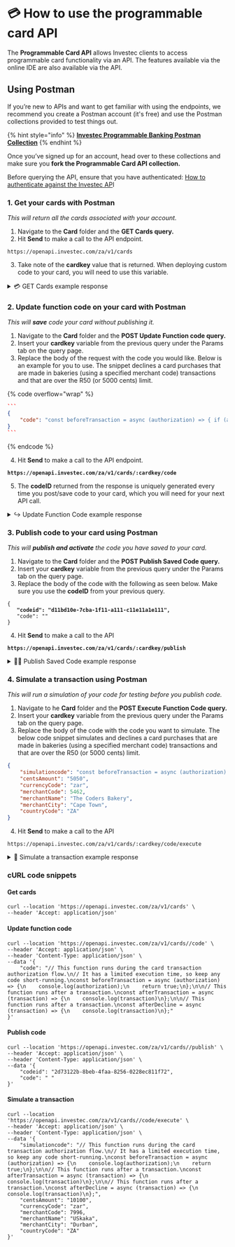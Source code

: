 # 💳 How to use the programmable card API

The **Programmable Card API** allows Investec clients to access programmable card functionality via an API. The features available via the online IDE are also available via the API. &#x20;

## **Using Postman**&#x20;

If you’re new to APIs and want to get familiar with using the endpoints, we recommend you create a Postman account (it's free) and use the Postman collections provided to test things out.

{% hint style="info" %}
[**Investec Programmable Banking Postman Collection**](https://www.postman.com/investec-open-api/programmable-banking/overview)
{% endhint %}

Once you’ve signed up for an account, head over to these collections and make sure you **fork the Programmable Card API collection.**

Before querying the API, ensure that you have authenticated: [How to authenticate against the Investec AP](../api-quick-start-guide/how-to-authenticate.md)I

### 1. Get your cards with Postman

_This will return all the cards associated with your account._&#x20;

1. Navigate to the **Card** folder and the **GET Cards query.**&#x20;
2. Hit **Send** to make a call to the API endpoint.

```
https://openapi.investec.com/za/v1/cards
```

3. Take note of the **cardkey** value that is returned. When deploying custom code to your card, you will need to use this variable.&#x20;

<details>

<summary><span data-gb-custom-inline data-tag="emoji" data-code="1f4b3">💳</span> GET Cards example response</summary>

```json
{
   "data": {
       "cards": [
           {
               "CardKey": "1234567",
               "CardNumber": "123456XXXXXX1234",
               "IsProgrammable": true,
               "Status": "Active",
               "CardTypeCode": "VBC",
               "AccountNumber": "11111111111",
               "AccountId": "1111111111222222222233333",
               "EmbossedName": "T TEST"
           },
       ]
   },
   "links": {
       "self": null
   },
   "meta": {
       "totalPages": 1
   }
}
```

</details>

### 2. Update function code on your card with Postman

_This will **save** code your card without publishing it._&#x20;

1. Navigate to the **Card** folder and the **POST Update Function code query.**&#x20;
2. Insert your **cardkey** variable from the previous query under the Params tab on the query page.&#x20;
3. Replace the body of the request with the code you would like. Below is an example for you to use. The snippet declines a card purchases that are made in bakeries (using a specified merchant code) transactions and that are over the R50 (or 5000 cents) limit.&#x20;

{% code overflow="wrap" %}
````json
```
{
    "code": "const beforeTransaction = async (authorization) => { if (authorization.merchant.category.key === 'bakeries') { return authorization.centsAmount < 5000 } return true}"
}
```
````
{% endcode %}

4. Hit **Send** to make a call to the API endpoint.

<pre><code><strong>https://openapi.investec.com/za/v1/cards/:cardkey/code
</strong></code></pre>

5. The **codeID** returned from the response is uniquely generated every time you post/save code to your card, which you will need for your next API call.

<details>

<summary>↪️ Update Function Code example response</summary>

```json
{
   "data": {
       "result": {
           "codeId": "d11bd10e-7cba-1f11-a111-c11e11a1e111",
           "code": "const beforeTransaction = async (authorization) => { if (authorization.merchant.category.key === 'bakeries') { return authorization.centsAmount < 5000 } return true}",
           "createdAt": "2023-04-05T09:33:11.925Z",
           "updatedAt": "2023-04-05T09:33:11.925Z",
           "publishedAt": "2023-04-05T09:33:11.925Z",
           "error": null
       }
   },
   "links": {
       "self": null
   },
   "meta": {
       "totalPages": 1
   }
}
```

</details>

### 3. Publish code to your card using Postman&#x20;

_This will **publish and activate** the code you have saved to your card._&#x20;

1. Navigate to the **Card** folder and the **POST Publish Saved Code query.**&#x20;
2. Insert your **cardkey** variable from the previous query under the Params tab on the query page.&#x20;
3. Replace the body of the code with the following as seen below. Make sure you use the **codeID** from your previous query.&#x20;

<pre class="language-json"><code class="lang-json">{
<strong>   "codeid": "d11bd10e-7cba-1f11-a111-c11e11a1e111",
</strong>   "code": ""
}
</code></pre>

4. Hit **Send** to make a call to the API

<pre><code><strong>https://openapi.investec.com/za/v1/cards/:cardkey/publish
</strong></code></pre>

<details>

<summary><span data-gb-custom-inline data-tag="emoji" data-code="1f468-1f4bb">👨‍💻</span> Publish Saved Code example response</summary>

```json
{
    "data": {
        "result": {
            "codeId": "d11bd10e-7cba-1f11-a111-c11e11a1e111",
            "code": "const beforeTransaction = async (authorization) => { if (authorization.merchant.category.key === 'bakeries') { return authorization.centsAmount < 5000 } return true}",
            "createdAt": "2023-04-05T12:36:43.209Z",
            "updatedAt": "2023-04-05T12:36:43.209Z",
            "publishedAt": "2023-04-05T12:36:56.272Z",
            "error": null
        }
    },
    "links": {
        "self": null
    },
    "meta": {
        "totalPages": 1
    }
}
```

</details>

### 4. Simulate a transaction using Postman&#x20;

_This will run a simulation of your code for testing before you publish code._

1. Navigate to he **Card** folder and the **POST Execute Function Code query.**&#x20;
2. Insert your **cardkey** variable from the previous query under the Params tab on the query page.&#x20;
3. Replace the body of the code with the code you want to simulate. The below code snippet simulates and declines a card purchases that are made in bakeries (using a specified merchant code) transactions and that are over the R50 (or 5000 cents) limit.

```json
{
    "simulationcode": "const beforeTransaction = async (authorization) => { if (authorization.merchant.category.key === 'bakeries') { return authorization.centsAmount < 5000 } return true }",
    "centsAmount": "5050",
    "currencyCode": "zar",
    "merchantCode": 5462,
    "merchantName": "The Coders Bakery",
    "merchantCity": "Cape Town",
    "countryCode": "ZA"
}
```

4. Hit **Send** to make a call to the API

```
https://openapi.investec.com/za/v1/cards/:cardkey/code/execute
```

<details>

<summary><span data-gb-custom-inline data-tag="emoji" data-code="1f911">🤑</span> Simulate a transaction example response</summary>



</details>

### cURL code snippets

#### Get cards

```
curl --location 'https://openapi.investec.com/za/v1/cards' \
--header 'Accept: application/json'
```

#### Update function code

```
curl --location 'https://openapi.investec.com/za/v1/cards//code' \
--header 'Accept: application/json' \
--header 'Content-Type: application/json' \
--data '{
    "code": "// This function runs during the card transaction authorization flow.\n// It has a limited execution time, so keep any code short-running.\nconst beforeTransaction = async (authorization) => {\n    console.log(authorization);\n    return true;\n};\n\n// This function runs after a transaction.\nconst afterTransaction = async (transaction) => {\n    console.log(transaction)\n};\n\n// This function runs after a transaction.\nconst afterDecline = async (transaction) => {\n    console.log(transaction)\n};"
}'
```

#### Publish code

```
curl --location 'https://openapi.investec.com/za/v1/cards//publish' \
--header 'Accept: application/json' \
--header 'Content-Type: application/json' \
--data '{
    "codeid": "2d73122b-8beb-4faa-8256-0228ec811f72",
    "code": " "
}'
```

#### Simulate a transaction&#x20;

```
curl --location 'https://openapi.investec.com/za/v1/cards//code/execute' \
--header 'Accept: application/json' \
--header 'Content-Type: application/json' \
--data '{
    "simulationcode": "// This function runs during the card transaction authorization flow.\n// It has a limited execution time, so keep any code short-running.\nconst beforeTransaction = async (authorization) => {\n    console.log(authorization);\n    return true;\n};\n\n// This function runs after a transaction.\nconst afterTransaction = async (transaction) => {\n    console.log(transaction)\n};\n\n// This function runs after a transaction.\nconst afterDecline = async (transaction) => {\n    console.log(transaction)\n};",
    "centsAmount": "10100",
    "currencyCode": "zar",
    "merchantCode": 7996,
    "merchantName": "USkaka",
    "merchantCity": "Durban",
    "countryCode": "ZA"
}'
```
